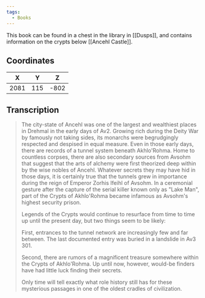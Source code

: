 ```yaml
---
tags:
  - Books
---
```


This book can be found in a chest in the library in [[Dusps]], and contains information on the crypts below [[Ancehl Castle]].

## Coordinates
| **X** | **Y** | **Z** |
| :---: | :---: | :---: |
| 2081  |  115  | -802  |

## Transcription
> The city-state of Ancehl was one of the largest and wealthiest places in Drehmal in the early days of Av2. Growing rich during the Deity War by famously not taking sides, its monarchs were begrudgingly respected and despised in equal measure. Even in those early days, there are records of a tunnel system beneath Akhlo'Rohma. Home to countless corpses, there are also secondary sources from Avsohm that suggest that the arts of alchemy were first theorized deep within by the wise nobles of Ancehl. Whatever secrets they may have hid in those days, it is certainly true that the tunnels grew in importance during the reign of Emperor Zorhis Ifeihl of Avsohm. In a ceremonial gesture after the capture of the serial killer known only as "Lake Man", part of the Crypts of Akhlo'Rohma became infamous as Avsohm's highest security prison.
>
> Legends of the Crypts would continue to resurface from time to time up until the present day, but two things seem to be likely:
>
> First, entrances to the tunnel network are increasingly few and far between. The last documented entry was buried in a landslide in Av3 301.
>
> Second, there are rumors of a magnificent treasure somewhere within the Crypts of Akhlo'Rohma. Up until now, however, would-be finders have had little luck finding their secrets.
>
> Only time will tell exactly what role history still has for these mysterious passages in one of the oldest cradles of civilization.





